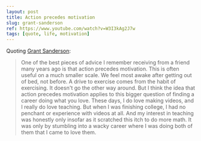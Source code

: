 ```yaml
---
layout: post
title: Action precedes motivation
slug: grant-sanderson
ref: https://www.youtube.com/watch?v=W3I3kAg2J7w
tags: [quote, life, motivation]
---
```


Quoting [Grant Sanderson](https://www.youtube.com/watch?v=W3I3kAg2J7w):

> One of the best pieces of advice I remember receiving from a friend many years ago is that action precedes motivation. This is often useful on a much smaller scale. We feel most awake after getting out of bed, not before. A drive to exercise comes from the habit of exercising. It doesn't go the other way around. But I think the idea that action precedes motivation applies to this bigger question of finding a career doing what you love. These days, I do love making videos, and I really do love teaching. But when I was finishing college, I had no penchant or experience with videos at all. And my interest in teaching was honestly only insofar as it scratched this itch to do more math. It was only by stumbling into a wacky career where I was doing both of them that I came to love them.
